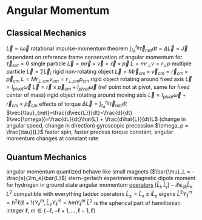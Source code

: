 # Angular Momentum
## Classical Mechanics
$\vec{L}=I\vec{\omega}$
rotational impulse-momentum theorem
	$\int_{t_A}^{t_B}\vec{\tau}_{net}dt=\Delta \vec{L}=\vec{J}$
	dependent on reference frame
conservation of angular momentum for $\vec{\tau}_{ext}=0$
single particle
	$\vec{L}=m\vec{r}\times \vec{v}=\vec{r}\times\vec{p}$
	$L=mr_{\perp}v=r_{\perp}p$
multiple particle
	$\vec{L}=\sum \vec{L}_i$
rigid non-rotating object
	$\vec{L}=M\vec{r}_{cm}\times\vec{v}_{cm}=\vec{r}_{cm}\times\vec{p}_{cm}$
	$L=Mr_{\perp,cm}v_{cm}=r_{\perp,cm}p_{cm}$
rigid object rotating around fixed axis
	$\vec{L}=I_{pivot}\vec{\omega}$
	$\vec{L}=\vec{r}\times\vec{p}_{cm}+I_{pivot}\vec{\omega}$ (ref point not at pivot, same for fixed center of mass)
rigid object rotating around moving axis
		$\vec{L}=I_{pivot}\vec{\omega}+\vec{r}_{cm}\times\vec{p}_{cm}$
effects of torque
	$\Delta \vec{L}=\int_{t_A}^{t_B}\vec{\tau}_{net} dt$
	$\vec{\tau}_{net}=\frac{d\vec{L}}{dt}=\frac{d}{dt}(I\vec{\omega})=\frac{dL}{dt}\hat{L} + \frac{d\hat{L}}{dt}L$ (change in angular speed, change in direction)
	gyroscopic precession
		$\omega_p = \frac{\tau}{L}$
		faster spin, faster precess
		torque constant, angular momentum changes at constant rate
## Quantum Mechanics
angular momentum quantized
	behave like small magnets ($\bar{\mu}_L = -\frac{e}{2m_e}\bar{L}$)
stern-gerlach experiment
	magnetic dipole moment for hydrogen in ground state
angular momentum [operators](operator-physics.md)
	$[\hat{L}_i, \hat{L}_j] - i\hbar\epsilon_{ijk}\hat{L}_k$
	$L^2$ compatible with everything
	ladder operators $\hat{L}_{\pm} = \hat{L}_x \pm i\hat{L}_y$
	eigens
		$\hat{L}^2Y_\ell^m = \hbar^2\ell(\ell + 1)Y_\ell^m, \hat{L}_zY_\ell^m = \hbar mY_\ell^m$
			$\hat{L}^2$ is the spherical part of hamiltonian
		 integer $\ell$, $m \in \{-\ell, -\ell + 1, \ldots, \ell - 1, \ell\}$